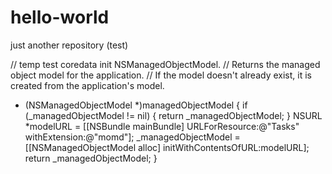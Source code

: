 # hello-world
just another repository (test)

// temp test coredata init NSManagedObjectModel.
// Returns the managed object model for the application.
// If the model doesn't already exist, it is created from the application's model.
- (NSManagedObjectModel *)managedObjectModel
{
    if (_managedObjectModel != nil) {
        return _managedObjectModel;
    }
    NSURL *modelURL = [[NSBundle mainBundle] URLForResource:@"Tasks" withExtension:@"momd"];
    _managedObjectModel = [[NSManagedObjectModel alloc] initWithContentsOfURL:modelURL];
    return _managedObjectModel;
}
